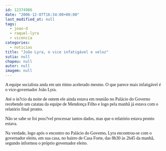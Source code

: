 ```yaml
---
id: 12374986
date: "2006-12-07T16:34:00+00:00"
last_modified_at: null
tags:
  - joao-d
  - raquel-lyra
  - vicencia
categories:
  - noticias
title: "João Lyra, o vice infatigável e veloz"
sutia: null
chapeu: null
autor: null
imagem: null
---
```

<p><P><FONT face=Verdana>A equipe socialista anda em um ritmo acelerado mesmo. O que parece mais infatigável é o vice-governador João Lyra. </FONT></P></p>
<p><P><FONT face=Verdana>Até o in?cio da noite de ontem ele ainda estava em reunião no Palácio do Governo recebendo um catatau da equipe de Mendonça Filho e logo pela manhã já estava com o relatório final pronto. </FONT></P></p>
<p><P><FONT face=Verdana>Não se sabe se foi poss?vel processar tantos dados, mas que o relatório estava pronto estava.</FONT></P></p>
<p><P><FONT face=Verdana>Na verdade, logo após o encontro no Palácio do Governo, Lyra encontrou-se com o governador eleito, em sua casa, no bairro de Casa Forte, das 8h30&nbsp;às 2h45 da manhã, segundo informou o próprio governador eleito.</FONT></P> </p>
